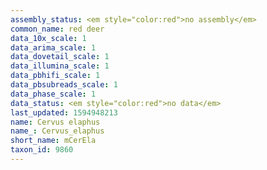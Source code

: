 ```yaml
---
assembly_status: <em style="color:red">no assembly</em>
common_name: red deer
data_10x_scale: 1
data_arima_scale: 1
data_dovetail_scale: 1
data_illumina_scale: 1
data_pbhifi_scale: 1
data_pbsubreads_scale: 1
data_phase_scale: 1
data_status: <em style="color:red">no data</em>
last_updated: 1594948213
name: Cervus elaphus
name_: Cervus_elaphus
short_name: mCerEla
taxon_id: 9860
---
```

